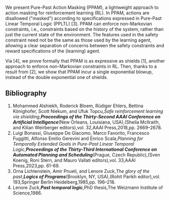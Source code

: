 














We present Pure-Past Action Masking (PPAM), a lightweight approach to action masking for reinforcement learning (RL). In PPAM, actions are disallowed ("masked") according to specifications expressed in Pure-Past Linear Temporal Logic (PPLTL) [3]. PPAM can enforce non-Markovian constraints, i.e., constraints based on the history of the system, rather than just the current state of the environment. The features used in the safety constraint need not be the same as those used by the learning agent, allowing a clear separation of concerns between the safety constraints and reward specifications of the (learning) agent. 

Via [4], we prove formally that PPAM is as expressive as shields [1], another approach to enforce non-Markovian constraints in RL. Then, thanks to a result from [2], we show that PPAM incur a single exponential blowup, instead of the double exponential one of shields. 


## Bibliography









1. Mohammed Alshiekh, Roderick Bloem, Rüdiger Ehlers, Bettina Könighofer, Scott Niekum, and Ufuk Topcu,_Safe reinforcement learning via shielding_,**_Proceedings of the Thirty-Second AAAI Conference on Artificial Intelligence_**(New Orleans, Louisiana, USA),(Sheila McIlraith, and Kilian Weirberger editors),vol. 32,AAAI Press,2018,pp. 2669–2678.
2. Luigi Bonassi, Giuseppe De Giacomo, Marco Favorito, Francesco Fuggitti, Alfonso Emilio Gerevini and Enrico Scala,_Planning for Temporally Extended Goals in Pure-Past Linear Temporal Logic_,**_Proceedings of the Thirty-Third International Conference on Automated Planning and Scheduling_**(Prague, Czech Republic),(Sven Koenig, Roni Stern, and Mauro Vallati editors),vol. 33,AAAI Press,2023,pp. 61-69.
3. Orna Lichtenstein, Amir Pnueli, and Lenore Zuck,_The glory of the past_,**_Logics of Programs_**(Brooklyn, NY, USA),(Rohit Parikh editor),vol. 193,Springer Berlin Heidelberg,1985,pp. 196–218.
4. Lenore Zuck,**_Past temporal logic_**,PhD thesis,The Weizmann Institute of Science,1986.





